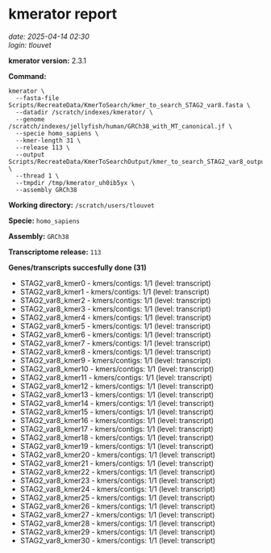 # kmerator report
*date: 2025-04-14 02:30*  
*login: tlouvet*

**kmerator version:** 2.3.1

**Command:**

```
kmerator \
  --fasta-file Scripts/RecreateData/KmerToSearch/kmer_to_search_STAG2_var8.fasta \
  --datadir /scratch/indexes/kmerator/ \
  --genome /scratch/indexes/jellyfish/human/GRCh38_with_MT_canonical.jf \
  --specie homo_sapiens \
  --kmer-length 31 \
  --release 113 \
  --output Scripts/RecreateData/KmerToSearchOutput/kmer_to_search_STAG2_var8_output \
  --thread 1 \
  --tmpdir /tmp/kmerator_uh0ib5yx \
  --assembly GRCh38
```

**Working directory:** `/scratch/users/tlouvet`

**Specie:** `homo_sapiens`

**Assembly:** `GRCh38`

**Transcriptome release:** `113`

**Genes/transcripts succesfully done (31)**

- STAG2_var8_kmer0 - kmers/contigs: 1/1 (level: transcript)
- STAG2_var8_kmer1 - kmers/contigs: 1/1 (level: transcript)
- STAG2_var8_kmer2 - kmers/contigs: 1/1 (level: transcript)
- STAG2_var8_kmer3 - kmers/contigs: 1/1 (level: transcript)
- STAG2_var8_kmer4 - kmers/contigs: 1/1 (level: transcript)
- STAG2_var8_kmer5 - kmers/contigs: 1/1 (level: transcript)
- STAG2_var8_kmer6 - kmers/contigs: 1/1 (level: transcript)
- STAG2_var8_kmer7 - kmers/contigs: 1/1 (level: transcript)
- STAG2_var8_kmer8 - kmers/contigs: 1/1 (level: transcript)
- STAG2_var8_kmer9 - kmers/contigs: 1/1 (level: transcript)
- STAG2_var8_kmer10 - kmers/contigs: 1/1 (level: transcript)
- STAG2_var8_kmer11 - kmers/contigs: 1/1 (level: transcript)
- STAG2_var8_kmer12 - kmers/contigs: 1/1 (level: transcript)
- STAG2_var8_kmer13 - kmers/contigs: 1/1 (level: transcript)
- STAG2_var8_kmer14 - kmers/contigs: 1/1 (level: transcript)
- STAG2_var8_kmer15 - kmers/contigs: 1/1 (level: transcript)
- STAG2_var8_kmer16 - kmers/contigs: 1/1 (level: transcript)
- STAG2_var8_kmer17 - kmers/contigs: 1/1 (level: transcript)
- STAG2_var8_kmer18 - kmers/contigs: 1/1 (level: transcript)
- STAG2_var8_kmer19 - kmers/contigs: 1/1 (level: transcript)
- STAG2_var8_kmer20 - kmers/contigs: 1/1 (level: transcript)
- STAG2_var8_kmer21 - kmers/contigs: 1/1 (level: transcript)
- STAG2_var8_kmer22 - kmers/contigs: 1/1 (level: transcript)
- STAG2_var8_kmer23 - kmers/contigs: 1/1 (level: transcript)
- STAG2_var8_kmer24 - kmers/contigs: 1/1 (level: transcript)
- STAG2_var8_kmer25 - kmers/contigs: 1/1 (level: transcript)
- STAG2_var8_kmer26 - kmers/contigs: 1/1 (level: transcript)
- STAG2_var8_kmer27 - kmers/contigs: 1/1 (level: transcript)
- STAG2_var8_kmer28 - kmers/contigs: 1/1 (level: transcript)
- STAG2_var8_kmer29 - kmers/contigs: 1/1 (level: transcript)
- STAG2_var8_kmer30 - kmers/contigs: 1/1 (level: transcript)
